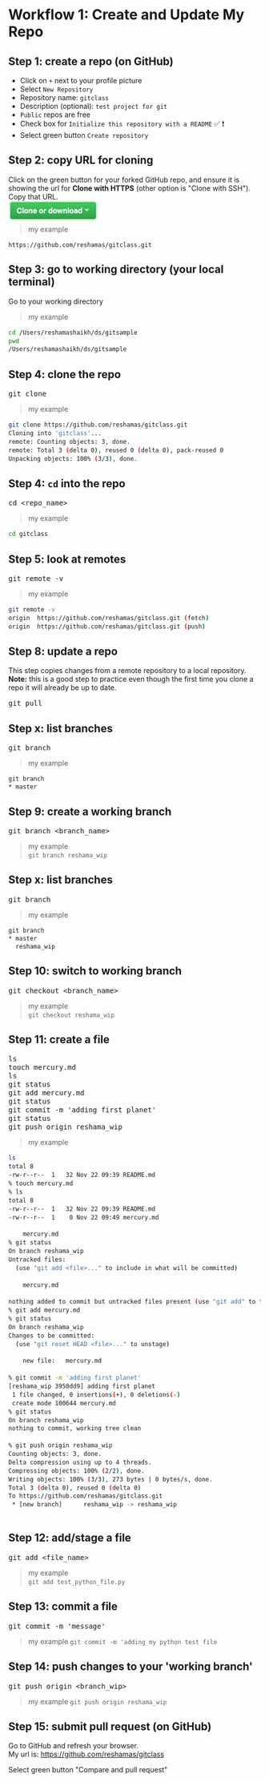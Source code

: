 # Workflow 1:  Create and Update My Repo

## Step 1:  create a repo (on GitHub)
- Click on `+` next to your profile picture
- Select `New Repository`
- Repository name:  `gitclass`
- Description (optional):  `test project for git`
- `Public` repos are free
- Check box for `Initialize this repository with a README` :white_check_mark: :heavy_exclamation_mark:
- Select green button `Create repository`

## Step 2:  copy URL for cloning

Click on the green button for your forked GitHub repo, and ensure it is showing the url for **Clone with HTTPS**  (other option is "Clone with SSH").  Copy that URL.    <br> 
<img src="../images/github_clone_button.png" align="left" height="40" width="180" >   <br> <br>
    
>my example  
```text
https://github.com/reshamas/gitclass.git
```

## Step 3:  go to working directory (your local terminal)
Go to your working directory  
>my example
```bash
cd /Users/reshamashaikh/ds/gitsample
pwd
/Users/reshamashaikh/ds/gitsample
```  

## Step 4:  clone the repo  
<kbd> git clone <url> </kbd> 
>my example
```bash
git clone https://github.com/reshamas/gitclass.git
Cloning into 'gitclass'...
remote: Counting objects: 3, done.
remote: Total 3 (delta 0), reused 0 (delta 0), pack-reused 0
Unpacking objects: 100% (3/3), done.
```

## Step 4:  `cd` into the repo
<kbd> cd <repo_name> </kbd>
>my example
```bash
cd gitclass 
```

## Step 5:  look at remotes
<kbd> git remote -v </kbd>
>my example
```bash
git remote -v
origin	https://github.com/reshamas/gitclass.git (fetch)
origin	https://github.com/reshamas/gitclass.git (push)
```

## Step 8:  update a repo
This step copies changes from a remote repository to a local repository.  
**Note:**  this is a good step to practice even though the first time you clone a repo it will already be up to date.   

<kbd> git pull </kbd> 

## Step x:  list branches
<kbd> git branch </kbd>  
>my example
```git
git branch
* master
```
 
## Step 9:  create a working branch
<kbd> git branch <branch_name> </kbd>
>my example  
`git branch reshama_wip`

## Step x:  list branches
<kbd> git branch </kbd>  
>my example
```git
git branch
* master
  reshama_wip
```

## Step 10:  switch to working branch
<kbd> git checkout <branch_name> </kbd>  
>my example  
`git checkout reshama_wip`

## Step 11:  create a file
<kbd>  ls </kbd>  
<kbd> touch mercury.md </kbd>  
<kbd>  ls </kbd>  
<kbd>  git status </kbd>  
<kbd>  git add mercury.md </kbd>  
<kbd>  git status </kbd>  
<kbd>  git commit -m 'adding first planet' </kbd>  
<kbd>  git status </kbd>  
<kbd>  git push origin reshama_wip </kbd>  

>my example
```bash
ls
total 8
-rw-r--r--  1   32 Nov 22 09:39 README.md
% touch mercury.md
% ls
total 8
-rw-r--r--  1   32 Nov 22 09:39 README.md
-rw-r--r--  1    0 Nov 22 09:49 mercury.md

	mercury.md
% git status
On branch reshama_wip
Untracked files:
  (use "git add <file>..." to include in what will be committed)

	mercury.md

nothing added to commit but untracked files present (use "git add" to track)
% git add mercury.md 
% git status
On branch reshama_wip
Changes to be committed:
  (use "git reset HEAD <file>..." to unstage)

	new file:   mercury.md

% git commit -m 'adding first planet'
[reshama_wip 3950dd9] adding first planet
 1 file changed, 0 insertions(+), 0 deletions(-)
 create mode 100644 mercury.md
% git status
On branch reshama_wip
nothing to commit, working tree clean

% git push origin reshama_wip
Counting objects: 3, done.
Delta compression using up to 4 threads.
Compressing objects: 100% (2/2), done.
Writing objects: 100% (3/3), 273 bytes | 0 bytes/s, done.
Total 3 (delta 0), reused 0 (delta 0)
To https://github.com/reshamas/gitclass.git
 * [new branch]      reshama_wip -> reshama_wip
 
```
    
## Step 12:  add/stage a file
<kbd> git add <file_name> </kbd>  
>my example  
`git add test_python_file.py`

## Step 13:  commit a file
<kbd> git commit -m 'message' </kbd>
>my example
 `git commit -m 'adding my python test file`
 
## Step 14:  push changes to your 'working branch'
<kbd> git push origin <branch_wip> </kbd>  
>my example
`git push origin reshama_wip`


## Step 15:  submit pull request (on GitHub)
Go to GitHub and refresh your browser.  
My url is:  https://github.com/reshamas/gitclass  

Select green button "Compare and pull request"  

